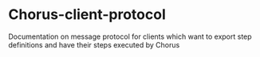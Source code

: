 # Chorus-client-protocol
Documentation on message protocol for clients which want to export step definitions and have their steps executed by Chorus
